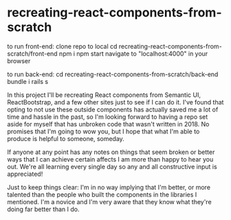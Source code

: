 # recreating-react-components-from-scratch
to run front-end:
clone repo to local
cd recreating-react-components-from-scratch/front-end
npm i
npm start 
navigate to "localhost:4000" in your browser

to run back-end:
cd recreating-react-components-from-scratch/back-end
bundle i
rails s

In this project I'll be recreating React components from Semantic UI, ReactBootstrap, and a few other sites just to see if I can do it. I've found that opting to not use these outside components has actually saved me a lot of time and hassle in the past, so I'm looking forward to having a repo set aside for myself that has unbroken code that wasn't written in 2018. No promises that I'm going to wow you, but I hope that what I'm able to produce is helpful to someone, someday.

If anyone at any point has any notes on things that seem broken or better ways that I can achieve certain affects I am more than happy to hear you out. We're all learning every single day so any and all constructive input is appreciated!

Just to keep things clear: I'm in no way implying that I'm better, or more talented than the people who built the components in the libraries I mentioned. I'm a novice and I'm very aware that they know what they're doing far better than I do.
